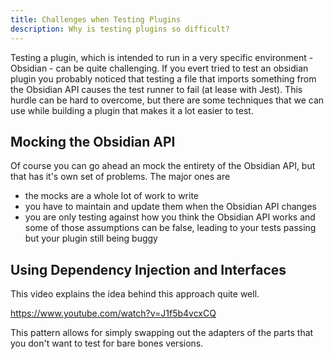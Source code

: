 ```yaml
---
title: Challenges when Testing Plugins
description: Why is testing plugins so difficult?
---
```


Testing a plugin, which is intended to run in a very specific environment - Obsidian - can be quite challenging.
If you evert tried to test an obsidian plugin you probably noticed that testing a file that imports something from the Obsidian API causes the test runner to fail (at lease with Jest).
This hurdle can be hard to overcome, but there are some techniques that we can use while building a plugin that makes it a lot easier to test.

## Mocking the Obsidian API

Of course you can go ahead an mock the entirety of the Obsidian API, but that has it's own set of problems.
The major ones are

- the mocks are a whole lot of work to write
- you have to maintain and update them when the Obsidian API changes
- you are only testing against how you think the Obsidian API works and some of those assumptions can be false, leading to your tests passing but your plugin still being buggy

## Using Dependency Injection and Interfaces

This video explains the idea behind this approach quite well.

https://www.youtube.com/watch?v=J1f5b4vcxCQ

This pattern allows for simply swapping out the adapters of the parts that you don't want to test for bare bones versions.
